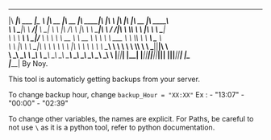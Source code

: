  ________  _______  _________        ________  ________  ________  ___  __    ___  ___  ________  ________      
|\   ____\|\  ___ \|\___   ___\     |\   __  \|\   __  \|\   ____\|\  \|\  \ |\  \|\  \|\   __  \|\   ____\     
\ \  \___|\ \   __/\|___ \  \_|     \ \  \|\ /\ \  \|\  \ \  \___|\ \  \/  /|\ \  \\\  \ \  \|\  \ \  \___|_    
 \ \  \  __\ \  \_|/__  \ \  \       \ \   __  \ \   __  \ \  \    \ \   ___  \ \  \\\  \ \   ____\ \_____  \   
  \ \  \|\  \ \  \_|\ \  \ \  \       \ \  \|\  \ \  \ \  \ \  \____\ \  \\ \  \ \  \\\  \ \  \___|\|____|\  \  
   \ \_______\ \_______\  \ \__\       \ \_______\ \__\ \__\ \_______\ \__\\ \__\ \_______\ \__\     ____\_\  \ 
    \|_______|\|_______|   \|__|        \|_______|\|__|\|__|\|_______|\|__| \|__|\|_______|\|__|    |\_________\
                                                                                                    \|_________|
By Noy.

This tool is automaticly getting backups from your server.

To change backup hour, change `backup_Hour = "XX:XX"`
Ex :
	- "13:07"
	- "00:00"
	- "02:39"

To change other variables, the names are explicit.
For Paths, be careful to not use `\` as it is a python tool, refer to python documentation.


